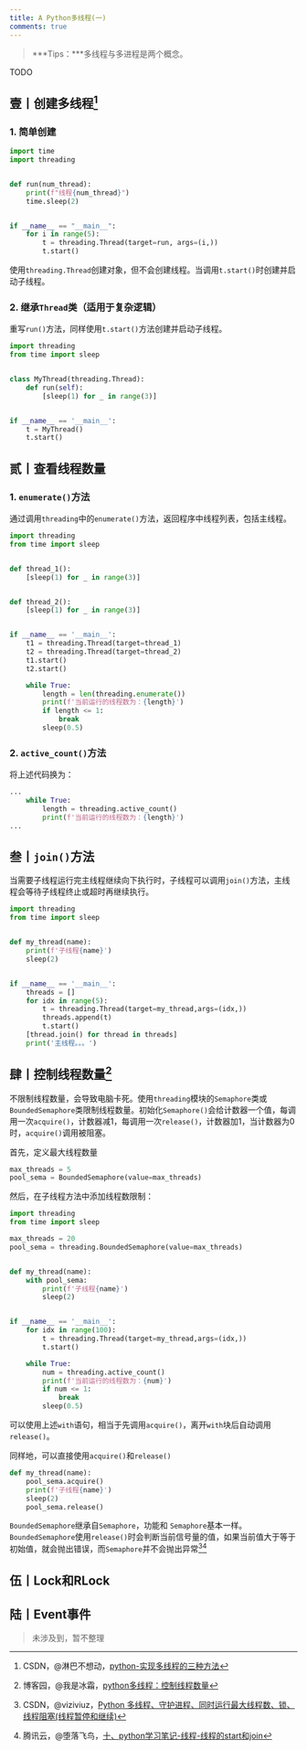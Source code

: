 ```yaml
---
title: A Python多线程(一)
comments: true
---
```


> ***Tips：***多线程与多进程是两个概念。

TODO

## 壹丨创建多线程[^2]

### 1. 简单创建

```python
import time
import threading


def run(num_thread):
    print(f"线程{num_thread}")
    time.sleep(2)


if __name__ == "__main__":
    for i in range(5):
        t = threading.Thread(target=run, args=(i,))
        t.start()
```

使用`threading.Thread`创建对象，但不会创建线程。当调用`t.start()`时创建并启动子线程。

### 2. 继承`Thread`类（适用于复杂逻辑）

重写`run()`方法，同样使用`t.start()`方法创建并启动子线程。

```python
import threading
from time import sleep


class MyThread(threading.Thread):
    def run(self):
        [sleep(1) for _ in range(3)]


if __name__ == '__main__':
    t = MyThread()
    t.start()
```



## 贰丨查看线程数量

### 1. `enumerate()`方法

通过调用`threading`中的`enumerate()`方法，返回程序中线程列表，包括主线程。

```python
import threading
from time import sleep


def thread_1():
    [sleep(1) for _ in range(3)]


def thread_2():
    [sleep(1) for _ in range(3)]


if __name__ == '__main__':
    t1 = threading.Thread(target=thread_1)
    t2 = threading.Thread(target=thread_2)
    t1.start()
    t2.start()

    while True:
        length = len(threading.enumerate())
        print(f'当前运行的线程数为：{length}')
        if length <= 1:
            break
        sleep(0.5)
```

### 2. `active_count()`方法

将上述代码换为：

```python
...
    while True:
        length = threading.active_count()
        print(f'当前运行的线程数为：{length}')
...
```



## 叁丨`join()`方法

当需要子线程运行完主线程继续向下执行时，子线程可以调用`join()`方法，主线程会等待子线程终止或超时再继续执行。

```python
import threading
from time import sleep


def my_thread(name):
    print(f'子线程{name}')
    sleep(2)


if __name__ == '__main__':
    threads = []
    for idx in range(5):
        t = threading.Thread(target=my_thread,args=(idx,))
        threads.append(t)
        t.start()
    [thread.join() for thread in threads]
    print('主线程。。。')
```



## 肆丨控制线程数量[^1]

不限制线程数量，会导致电脑卡死。使用`threading`模块的`Semaphore`类或`BoundedSemaphore`类限制线程数量。初始化`Semaphore()`会给计数器一个值，每调用一次`acquire()`，计数器减1，每调用一次`release()`，计数器加1，当计数器为0时，`acquire()`调用被阻塞。

首先，定义最大线程数量

```python
max_threads = 5
pool_sema = BoundedSemaphore(value=max_threads)
```

然后，在子线程方法中添加线程数限制：

```python
import threading
from time import sleep

max_threads = 20
pool_sema = threading.BoundedSemaphore(value=max_threads)


def my_thread(name):
    with pool_sema:
        print(f'子线程{name}')
        sleep(2)


if __name__ == '__main__':
    for idx in range(100):
        t = threading.Thread(target=my_thread,args=(idx,))
        t.start()

    while True:
        num = threading.active_count()
        print(f'当前运行的线程数为：{num}')
        if num <= 1:
            break
        sleep(0.5)
```

可以使用上述`with`语句，相当于先调用`acquire()`，离开`with`块后自动调用`release()`。

同样地，可以直接使用`acquire()`和`release()`

```python
def my_thread(name):
    pool_sema.acquire()
    print(f'子线程{name}')
    sleep(2)
    pool_sema.release()
```

`BoundedSemaphore`继承自`Semaphore`，功能和 `Semaphore`基本一样。`BoundedSemaphore`使用`release()`时会判断当前信号量的值，如果当前值大于等于初始值，就会抛出错误，而`Semaphore`并不会抛出异常[^3][^4]

## 伍丨Lock和RLock

## 陆丨Event事件

> 未涉及到，暂不整理





[^1]: 博客园，@我是冰霜，[python多线程：控制线程数量](https://www.cnblogs.com/hanmk/p/12990017.html)
[^2]: CSDN，@淋巴不想动，[python-实现多线程的三种方法](https://blog.csdn.net/weixin_43067754/article/details/86763905)
[^3]: CSDN，@viziviuz，[Python 多线程、守护进程、同时运行最大线程数、锁、线程阻塞(线程暂停和继续)](https://blog.csdn.net/qq_42886289/article/details/122177552)
[^4]: 腾讯云，@堕落飞鸟，[十、python学习笔记-线程-线程的start和join](https://cloud.tencent.com/developer/article/1935268)
